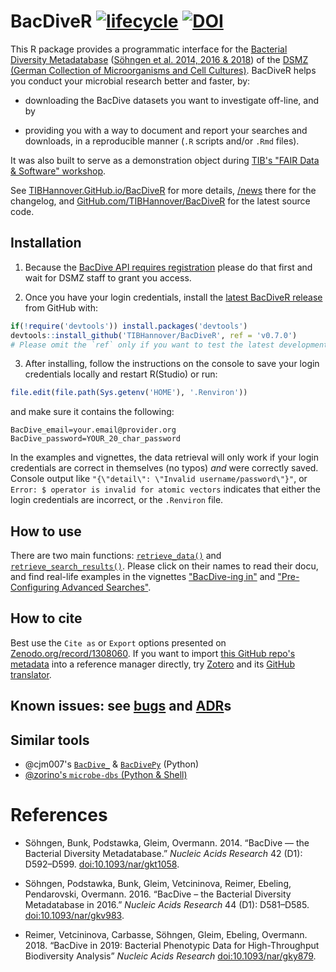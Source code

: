 # BacDiveR [![lifecycle](https://img.shields.io/badge/lifecycle-maturing-blue.svg)](https://www.tidyverse.org/lifecycle/#maturing) [![DOI](https://zenodo.org/badge/DOI/10.5281/zenodo.1308060.svg)](https://zenodo.org/record/1308060)

This R package provides a programmatic interface for the [Bacterial Diversity Metadatabase][BD] ([Söhngen et al. 2014, 2016 & 2018](#references)) of the [DSMZ (German Collection of Microorganisms and Cell Cultures)][DMSZ]. BacDiveR helps you conduct your microbial research better and faster, by:

- downloading the BacDive datasets you want to investigate off-line, and by

- providing you with a way to document and report your searches and downloads, 
  in a reproducible manner (`.R` scripts and/or `.Rmd` files).

It was also built to serve as a demonstration object during [TIB's "FAIR Data & Software" workshop][FDS].

See [TIBHannover.GitHub.io/BacDiveR][page] for more details, [/news] there for the changelog, and [GitHub.com/TIBHannover/BacDiveR][source] for the latest source code.

[BD]: https://bacdive.dsmz.de/
[DMSZ]: https://www.dsmz.de/about-us.html
[FDS]: https://tibhannover.github.io/2018-07-09-FAIR-Data-and-Software/#schedule
[/news]: https://tibhannover.github.io/BacDiveR/news/index.html
[page]: https://tibhannover.github.io/BacDiveR/
[reg]: https://bacdive.dsmz.de/api/bacdive/registration/register/
[source]: https://github.com/TIBHannover/BacDiveR/
[releases]: https://github.com/TIBHannover/BacDiveR/releases/latest

<!-- Paste the above section into the release description
together with the latest section of `NEWS.md` in order to usefull populate Zenodo.
Afterwards, remove the above from GitHub. -->

## Installation

1.  Because the [BacDive API requires registration][reg] please do that first 
    and wait for DSMZ staff to grant you access.

2.  Once you have your login credentials, install the [latest BacDiveR release][releases]
    from GitHub with:

``` r
if(!require('devtools')) install.packages('devtools')
devtools::install_github('TIBHannover/BacDiveR', ref = 'v0.7.0')
# Please omit the `ref` only if you want to test the latest development version!
```

3.  After installing, follow the instructions on the console to save your login
    credentials locally and restart R(Studio) or run:

``` r
file.edit(file.path(Sys.getenv('HOME'), '.Renviron'))
```

and make sure it contains the following:

    BacDive_email=your.email@provider.org
    BacDive_password=YOUR_20_char_password

In the examples and vignettes, the data retrieval will only work if your login credentials are correct in themselves (no typos) _and_ were correctly saved. Console output like `"{\"detail\": \"Invalid username/password\"}"`, or `Error: $ operator is invalid for atomic vectors` indicates that either the login credentials are incorrect, or the `.Renviron` file.


## How to use

There are two main functions: [`retrieve_data()`][r_d] and [`retrieve_search_results()`][r_s_r].
Please click on their names to read their docu, and find real-life examples in
the vignettes ["BacDive-ing in"][dive-in] and ["Pre-Configuring Advanced Searches"][adv-search].

[r_d]: https://tibhannover.github.io/BacDiveR/reference/retrieve_data.html
[r_s_r]: https://tibhannover.github.io/BacDiveR/reference/retrieve_search_results.html
[dive-in]: https://tibhannover.github.io/BacDiveR/articles/BacDive-ing-in.html
[adv-search]: https://tibhannover.github.io/BacDiveR/articles/advanced-search.html


## How to cite

Best use the `Cite as` or `Export` options presented on [Zenodo.org/record/1308060][zenodo].
If you want to import [this GitHub repo's metadata][GH] into a reference manager
directly, try [Zotero] and its [GitHub translator][zotGH].

## Known issues: see [bugs] and [ADR]s

[ADR]: https://github.com/TIBHannover/BacDiveR/tree/master/vignettes
[bugs]: https://github.com/tibhannover/BacDiveR/issues?q=is%3Aissue+is%3Aopen+label%3Abug+sort%3Aupdated-desc
[GH]: https://github.com/TIBHannover/BacDiveR/
[zenodo]: https://zenodo.org/record/1308060#invenio-csl
[zotero]: https://www.zotero.org/
[zotGH]: https://github.com/zotero/translators/blob/master/Github.js


## Similar tools

- @cjm007's [`BacDive_`](https://github.com/cjm007/BacDive_) &
  [`BacDivePy`](https://github.com/cameronmartino/BacDivePy) (Python)
- [@zorino's `microbe-dbs` (Python & Shell)](https://github.com/zorino/microbe-dbs)


# References

- Söhngen, Bunk, Podstawka, Gleim, Overmann. 2014. “BacDive — the Bacterial
  Diversity Metadatabase.” *Nucleic Acids Research* 42 (D1): D592–D599.
  [doi:10.1093/nar/gkt1058](https://academic.oup.com/nar/article/42/D1/D592/1046203).

- Söhngen, Podstawka, Bunk, Gleim, Vetcininova, Reimer, Ebeling, Pendarovski, 
  Overmann. 2016. “BacDive – the Bacterial Diversity Metadatabase in 2016.”
  *Nucleic Acids Research* 44 (D1): D581–D585.
  [doi:10.1093/nar/gkv983](https://academic.oup.com/nar/article/44/D1/D581/2503137).

- Reimer, Vetcininova, Carbasse, Söhngen, Gleim, Ebeling, Overmann. 2018.
  “BacDive in 2019: Bacterial Phenotypic Data for High-Throughput Biodiversity
  Analysis” *Nucleic Acids Research* 
  [doi:10.1093/nar/gky879](https://academic.oup.com/nar/advance-article/5106998).
